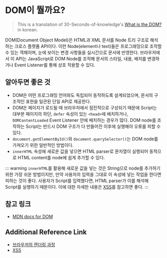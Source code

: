 # DOM이 뭘까요?
> This is a translation of 30-Seconds-of-knowledge's [What is the DOM?](https://github.com/30-seconds/30-seconds-of-interviews/blob/master/questions/dom.md) in korean.

DOM(Document Object Model)은 HTML과 XML 문서를 Node 트리 구조로 해석하는 크로스 플랫폼 API이다. 이런 Node(element나 text)들은 프로그래밍으로 조작할 수 있는 객체이며, 눈에 보이는 변경 사항들을 실시간으로 문서에 반영한다. 브라우저에서 이 API는 JavaScript로 DOM Node를 조작해 문서의 스타일, 내용, 배치를 변경하거나 Event Listener를 통해 상호 작용할 수 있다. 

## 알아두면 좋은 것
- DOM은 어떤 프로그래밍 언어와도 독립되어 동작하도록 설계되었으며, 문서의 구조적인 표현을 일관된 단일 API로 제공한다. 
- DOM은 페이지가 로드될 때 브라우저에서 점진적으로 구성되기 때문에 Script는 대부분 페이지의 하단, `defer` 속성이 있는 `<head>`에 배치하거나, `DOMContentLoaded` Event Listener 안에 배치하는 경우가 많다. DOM node를 조작하는 Script는 반드시 DOM 구조가 다 만들어진 이후에 실행해야 오류를 피할 수 있다.
- `document.getElementById()`와 `document.querySelector()`는 DOM node를 가져오기 위한 일반적인 방법이다.
- `innerHTML` 속성에 새로운 값을 넣으면 HTML parser로 문자열이 실행되어 동적으로 HTML content를 node에 쉽게 추가할 수 있다. 

::: warning
`innerHTML`를 활용해 새로운 값을 넣는 것은 String으로 node를 추가하기 위한 가장 쉬운 방법이지만, 만약 사용자의 입력을 그대로 이 속성에 넣는 작업을 한다면 피하는 것이 좋다. 사용자가 Script를 입력했다면, HTML parser가 이를 해석해 Script를 실행하기 때문이다. 이에 대한 자세한 내용은 [XSS](./xss.md)를 참고하면 좋다. 
:::

## 참고 링크
- [MDN docs for DOM](https://developer.mozilla.org/en-US/docs/DOM)

## Additional Reference Link
- [브라우저의 렌더링 과정](./1_browser_rendering.md)
- [XSS](./xss.md)